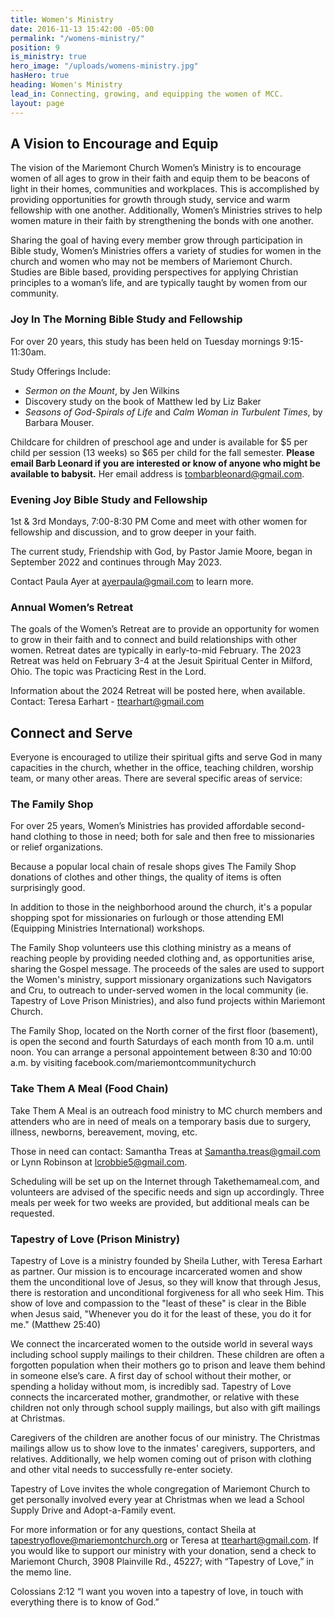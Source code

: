 ```yaml
---
title: Women's Ministry
date: 2016-11-13 15:42:00 -05:00
permalink: "/womens-ministry/"
position: 9
is_ministry: true
hero_image: "/uploads/womens-ministry.jpg"
hasHero: true
heading: Women's Ministry
lead_in: Connecting, growing, and equipping the women of MCC.
layout: page
---
```


## A Vision to Encourage and Equip

The vision of the Mariemont Church Women’s Ministry is to encourage women of all ages to grow in their faith and equip them to be beacons of light in their homes, communities and workplaces. This is accomplished by providing opportunities for growth through study, service and warm fellowship with one another. Additionally, Women’s Ministries strives to help women mature in their faith by strengthening the bonds with one another.

Sharing the goal of having every member grow through participation in Bible study, Women’s Ministries offers a variety of studies for women in the church and women who may not be members of Mariemont Church. Studies are Bible based, providing perspectives for applying Christian principles to a woman’s life, and are typically taught by women from our community.

### Joy In The Morning Bible Study and Fellowship

For over 20 years, this study has been held on Tuesday mornings 9:15-11:30am.

Study Offerings Include:

* *Sermon on the Mount*, by Jen Wilkins
* Discovery study on the book of Matthew led by Liz Baker
* *Seasons of God-Spirals of Life* and *Calm Woman in Turbulent Times*, by Barbara Mouser.

Childcare for children of preschool age and under is available for $5 per child per session (13 weeks) so $65 per child for the fall semester. **Please email Barb Leonard if you are interested or know of anyone who might be available to babysit.** Her email address is [tombarbleonard@gmail.com](tombarbleonard@gmail.com).

### Evening Joy Bible Study and Fellowship

1st & 3rd Mondays, 7:00-8:30 PM
Come and meet with other women for fellowship and discussion, and to grow deeper in your faith.

The current study, Friendship with God, by Pastor Jamie Moore, began in September 2022 and continues through May 2023.

Contact Paula Ayer at ayerpaula@gmail.com to learn more.

### Annual Women’s Retreat

The goals of the Women’s Retreat are to provide an opportunity for women to grow in their faith and to connect and build relationships with other women. Retreat dates are typically in early-to-mid February.
The 2023 Retreat was held on February 3-4 at the Jesuit Spiritual Center in Milford, Ohio. The topic was Practicing Rest in the Lord.

Information about the 2024 Retreat will be posted here, when available.
Contact: Teresa Earhart -  ttearhart@gmail.com


## Connect and Serve

Everyone is encouraged to utilize their spiritual gifts and serve God in many capacities in the church, whether in the office, teaching children, worship team, or many other areas. There are several specific areas of service:

### The Family Shop

For over 25 years, Women’s Ministries has provided affordable second-hand clothing to those in need; both for sale and then free to missionaries or relief organizations. 

Because a popular local chain of resale shops gives The Family Shop donations of clothes and other things, the quality of items is often surprisingly good. 

In addition to those in the neighborhood around the church, it's a popular shopping spot for missionaries on furlough or those attending EMI (Equipping Ministries International) workshops.

The Family Shop volunteers use this clothing ministry as a means of reaching people by providing needed clothing and, as opportunities arise, sharing the Gospel message. The proceeds of the sales are used to support the Women's ministry, support missionary organizations such Navigators and Cru, to outreach to under-served women in the local community (ie. Tapestry of Love Prison Ministries), and also fund projects within Mariemont Church.

The Family Shop, located on the North corner of the first floor (basement), is open the second and fourth Saturdays of each month from 10 a.m. until noon.  You can arrange a personal appointement between 8:30 and 10:00 a.m. by visiting facebook.com/mariemontcommunitychurch 

### Take Them A Meal (Food Chain)

Take Them A Meal is an outreach food ministry to MC church members and attenders who are in need of meals on a temporary basis due to surgery, illness, newborns, bereavement, moving, etc.

Those in need can contact:
Samantha Treas at Samantha.treas@gmail.com or Lynn Robinson at lcrobbie5@gmail.com.

Scheduling will be set up on the Internet through Takethemameal.com, and volunteers are advised of the specific needs and sign up accordingly. Three meals per week for two weeks are provided, but additional meals can be requested.

### Tapestry of Love (Prison Ministry)

Tapestry of Love is a ministry founded by Sheila Luther, with Teresa Earhart as partner. Our mission is to encourage incarcerated women and show them the unconditional love of Jesus, so they will know that through Jesus, there is restoration and unconditional forgiveness for all who seek Him. This show of love and compassion to the "least of these" is clear in the Bible when Jesus said,  "Whenever you do it for the least of these, you do it for me." (Matthew 25:40)

We connect the incarcerated women to the outside world in several ways including school supply mailings to their children. These children are often a forgotten population when their mothers go to prison and leave them behind in someone else’s care. A first day of school without their mother, or spending a holiday without mom, is incredibly sad. Tapestry of Love connects the incarcerated mother, grandmother, or relative with these children not only through school supply mailings, but also with gift mailings at Christmas.  

Caregivers of the children are another focus of our ministry. The Christmas mailings allow us to show love to the inmates' caregivers, supporters, and relatives. Additionally, we help women coming out of prison with clothing and other vital needs to successfully re-enter society. 

Tapestry of Love invites the whole congregation of Mariemont Church to get personally involved every year at Christmas when we lead a School Supply Drive and Adopt-a-Family event.

For more information or for any questions, contact Sheila at tapestryoflove@mariemontchurch.org or Teresa at ttearhart@gmail.com. If you would like to support our ministry with your donation, send a check to Mariemont Church, 3908 Plainville Rd., 45227; with “Tapestry of Love,” in the memo line. 

Colossians 2:12 “I want you woven into a tapestry of love, in touch with everything there is to know of God.”